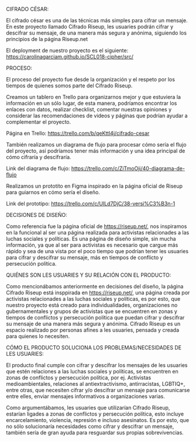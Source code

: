<!-- README.md incluye info sobre proceso y decisiones de diseño.
README.md explica claramente quiénes son los usuarios y su relación con el producto.
README.md explica claramente cómo el producto soluciona los problemas/necesidades de los usuarios.
 -->

CIFRADO CÉSAR:

El cifrado césar es una de las técnicas más simples para cifrar un mensaje. 
En este proyecto llamado Cifrado Riseup, les usuaries podrán cifrar y descifrar su mensaje,
de una manera más segura y anónima, siguiendo los principios de la página Riseup.net

El deployment de nuestro proyecto es el siguiente: https://carolinagarciam.github.io/SCL018-cipher/src/

PROCESO:

El proceso del proyecto fue desde la organización y el respeto por los tiempos de quienes 
somos parte del Cifrado Riseup. 

Creamos un tablero en Trello para organizarnos mejor y que estuviera la información en un sólo lugar,
de esta manera, podríamos encontrar los enlaces con datos, realizar checklist, comentar nuestras opiniones
y considerar las recomendaciones de videos y páginas que podrían ayudar a complementar el proyecto.

Página en Trello: https://trello.com/b/qeKttl4j/cifrado-cesar

También realizamos un diagrama de flujo para procesar cómo sería el flujo del proyecto, así podríamos
tener más información y una idea principal de cómo cifraría y descifraría.

Link del diagrama de flujo: https://trello.com/c/ZiTmoOji/40-diagrama-de-flujo

Realizamos un prototito en Figma inspirado en la página oficial de Riseup para guiarnos en cómo sería el diseño.

Link del prototipo: https://trello.com/c/UILd7DjC/38-versi%C3%B3n-1

DECISIONES DE DISEÑO:

Como referencia fue la página oficial de https://riseup.net/, nos inspiramos en la funcional al ser una página realizada
para activistas relacionades a las luchas sociales y políticas. Es una página de diseño simple, sin mucha información, ya
que al ser para activistas es necesario que cargue más rápido y sea de una vista por el poco tiempo que podrían tener 
les usuaries para cifrar y descifrar su mensaje, más en tiempos de conflicto y persecución política.

QUIÉNES SON LES USUARIES Y SU RELACIÓN CON EL PRODUCTO:

Como mencionábamos anteriormente en decisiones del diseño, la página Cifrado Riseup está insppirada en https://riseup.net/,
una página creada por activistas relacionades a las luchas sociales y políticas, es por esto, que nuestro proyecto está 
creado para individualidades, organizaciones no gubernamentales y grupos de activistas que se encuentren en zonas y tiempos
de conflictos y persecución política que puedan cifrar y descifrar su mensaje de una manera más segura y anónima. 
Cifrado Riseup es un espacio realizado por personas afines a les usuaries, pensada y creada para quienes lo necesiten.

CÓMO EL PRODUCTO SOLUCIONA LOS PROBLEMAS/NECESIDADES DE LES USUARIES:

El producto final cumple con cifrar y descifrar los mensajes de les usuaries que estén relaciones a las luchas sociales y políticas,
se encuentren en zonas de conflictos y persecución política, por ej. Activistas medioambientales, relaciones al antiextractivismo, 
antirracistas, LGBTIQ+, entre otras, que necesiten cifrar y/o descifrar un mensaje para comunicarse entre elles, enviar mensajes 
informativos a organizaciones varias.

Como argumentábamos, les usuaries que utilizarían Cifrado Riseup, estarían ligades a zonas de conflictos y persecución política, 
esto incluye encarcelamiento, violencia, represión e incluso asesinatos. Es por esto, que no sólo solucionaría necesidades como
cifrar y descifrar un mensaje, también sería de gran ayuda para resguardar sus propias sobrevivencias.
